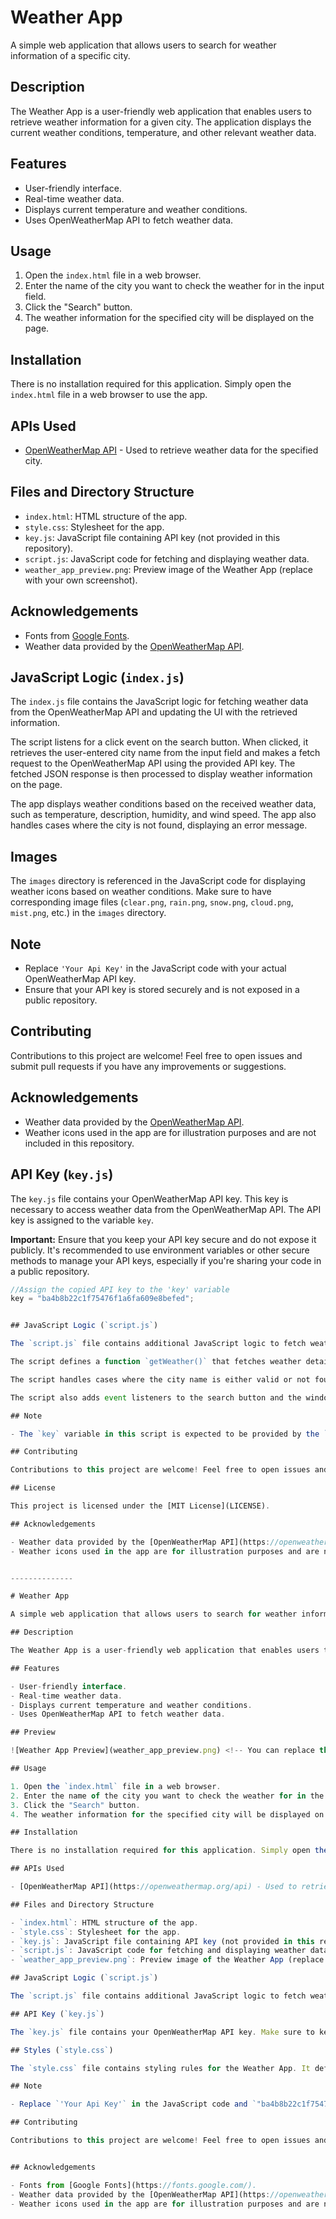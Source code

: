 # Weather App

A simple web application that allows users to search for weather information of a specific city.

## Description

The Weather App is a user-friendly web application that enables users to retrieve weather information for a given city. The application displays the current weather conditions, temperature, and other relevant weather data.

## Features

- User-friendly interface.
- Real-time weather data.
- Displays current temperature and weather conditions.
- Uses OpenWeatherMap API to fetch weather data.


## Usage

1. Open the `index.html` file in a web browser.
2. Enter the name of the city you want to check the weather for in the input field.
3. Click the "Search" button.
4. The weather information for the specified city will be displayed on the page.

## Installation

There is no installation required for this application. Simply open the `index.html` file in a web browser to use the app.

## APIs Used

- [OpenWeatherMap API](https://openweathermap.org/api) - Used to retrieve weather data for the specified city.

## Files and Directory Structure

- `index.html`: HTML structure of the app.
- `style.css`: Stylesheet for the app.
- `key.js`: JavaScript file containing API key (not provided in this repository).
- `script.js`: JavaScript code for fetching and displaying weather data.
- `weather_app_preview.png`: Preview image of the Weather App (replace with your own screenshot).

## Acknowledgements

- Fonts from [Google Fonts](https://fonts.google.com/).
- Weather data provided by the [OpenWeatherMap API](https://openweathermap.org/api).


## JavaScript Logic (`index.js`)

The `index.js` file contains the JavaScript logic for fetching weather data from the OpenWeatherMap API and updating the UI with the retrieved information.

The script listens for a click event on the search button. When clicked, it retrieves the user-entered city name from the input field and makes a fetch request to the OpenWeatherMap API using the provided API key. The fetched JSON response is then processed to display weather information on the page.

The app displays weather conditions based on the received weather data, such as temperature, description, humidity, and wind speed. The app also handles cases where the city is not found, displaying an error message.

## Images

The `images` directory is referenced in the JavaScript code for displaying weather icons based on weather conditions. Make sure to have corresponding image files (`clear.png`, `rain.png`, `snow.png`, `cloud.png`, `mist.png`, etc.) in the `images` directory.

## Note

- Replace `'Your Api Key'` in the JavaScript code with your actual OpenWeatherMap API key.
- Ensure that your API key is stored securely and is not exposed in a public repository.

## Contributing

Contributions to this project are welcome! Feel free to open issues and submit pull requests if you have any improvements or suggestions.


## Acknowledgements

- Weather data provided by the [OpenWeatherMap API](https://openweathermap.org/api).
- Weather icons used in the app are for illustration purposes and are not included in this repository.

## API Key (`key.js`)

The `key.js` file contains your OpenWeatherMap API key. This key is necessary to access weather data from the OpenWeatherMap API. The API key is assigned to the variable `key`.

**Important:** Ensure that you keep your API key secure and do not expose it publicly. It's recommended to use environment variables or other secure methods to manage your API keys, especially if you're sharing your code in a public repository.

```javascript
//Assign the copied API key to the 'key' variable
key = "ba4b8b22c1f75476f1a6fa609e8befed";


## JavaScript Logic (`script.js`)

The `script.js` file contains additional JavaScript logic to fetch weather data from the OpenWeatherMap API and display it on the web page.

The script defines a function `getWeather()` that fetches weather details based on the user-entered city name. The function makes use of the provided API key (`key`) and the OpenWeatherMap API to retrieve weather data.

The script handles cases where the city name is either valid or not found. It updates the HTML content of the `result` element to display relevant weather information, including the city name, weather conditions, description, temperature, and temperature range.

The script also adds event listeners to the search button and the window's `load` event to trigger the `getWeather()` function when the button is clicked or when the page loads.

## Note

- The `key` variable in this script is expected to be provided by the `key.js` file.

## Contributing

Contributions to this project are welcome! Feel free to open issues and submit pull requests if you have any improvements or suggestions.

## License

This project is licensed under the [MIT License](LICENSE).

## Acknowledgements

- Weather data provided by the [OpenWeatherMap API](https://openweathermap.org/api).
- Weather icons used in the app are for illustration purposes and are not included in this repository.


--------------

# Weather App

A simple web application that allows users to search for weather information of a specific city.

## Description

The Weather App is a user-friendly web application that enables users to retrieve weather information for a given city. The application displays the current weather conditions, temperature, and other relevant weather data.

## Features

- User-friendly interface.
- Real-time weather data.
- Displays current temperature and weather conditions.
- Uses OpenWeatherMap API to fetch weather data.

## Preview

![Weather App Preview](weather_app_preview.png) <!-- You can replace this with an actual screenshot of your app -->

## Usage

1. Open the `index.html` file in a web browser.
2. Enter the name of the city you want to check the weather for in the input field.
3. Click the "Search" button.
4. The weather information for the specified city will be displayed on the page.

## Installation

There is no installation required for this application. Simply open the `index.html` file in a web browser to use the app.

## APIs Used

- [OpenWeatherMap API](https://openweathermap.org/api) - Used to retrieve weather data for the specified city.

## Files and Directory Structure

- `index.html`: HTML structure of the app.
- `style.css`: Stylesheet for the app.
- `key.js`: JavaScript file containing API key (not provided in this repository).
- `script.js`: JavaScript code for fetching and displaying weather data.
- `weather_app_preview.png`: Preview image of the Weather App (replace with your own screenshot).

## JavaScript Logic (`script.js`)

The `script.js` file contains additional JavaScript logic to fetch weather data from the OpenWeatherMap API and display it on the web page. The script handles cases where the city name is either valid or not found, updating the HTML content accordingly.

## API Key (`key.js`)

The `key.js` file contains your OpenWeatherMap API key. Make sure to keep your API key secure and not expose it publicly.

## Styles (`style.css`)

The `style.css` file contains styling rules for the Weather App. It defines the layout, colors, fonts, and animations used in the app's interface.

## Note

- Replace `'Your Api Key'` in the JavaScript code and `"ba4b8b22c1f75476f1a6fa609e8befed"` in the `key.js` file with your actual OpenWeatherMap API key.

## Contributing

Contributions to this project are welcome! Feel free to open issues and submit pull requests if you have any improvements or suggestions.


## Acknowledgements

- Fonts from [Google Fonts](https://fonts.google.com/).
- Weather data provided by the [OpenWeatherMap API](https://openweathermap.org/api).
- Weather icons used in the app are for illustration purposes and are not included in this repository.

